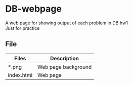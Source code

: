 # DB-webpage
A web page for showing output of each problem in DB hw1</br>
Just for practice

## File
| Files | Description |
| --- | --- |
| *.png | Web page background |
| index.html | Web page |
